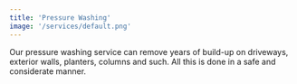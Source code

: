 ```yaml
---
title: 'Pressure Washing'
image: '/services/default.png'
---
```


Our pressure washing service can remove years of build-up on driveways, exterior walls, planters, columns and such. All this is done in a safe and considerate manner.